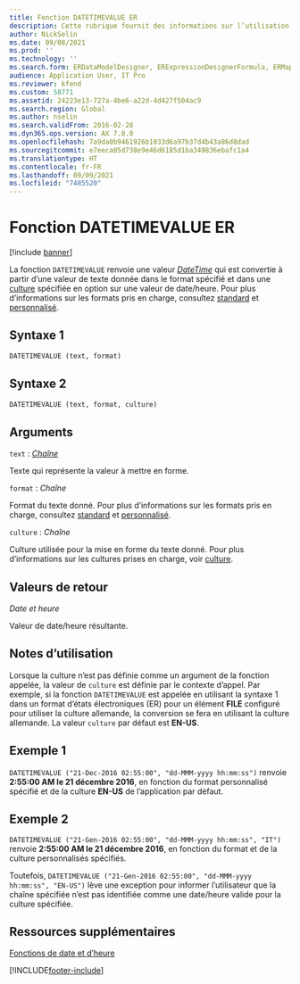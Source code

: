 ```yaml
---
title: Fonction DATETIMEVALUE ER
description: Cette rubrique fournit des informations sur l’utilisation de la fonction DATETIMEVALUE États électroniques (ER).
author: NickSelin
ms.date: 09/08/2021
ms.prod: ''
ms.technology: ''
ms.search.form: ERDataModelDesigner, ERExpressionDesignerFormula, ERMappedFormatDesigner, ERModelMappingDesigner
audience: Application User, IT Pro
ms.reviewer: kfend
ms.custom: 58771
ms.assetid: 24223e13-727a-4be6-a22d-4d427f504ac9
ms.search.region: Global
ms.author: nselin
ms.search.validFrom: 2016-02-28
ms.dyn365.ops.version: AX 7.0.0
ms.openlocfilehash: 7a9da0b9461926b1033d6a97b37d4b43a86d8dad
ms.sourcegitcommit: e7eeca05d738e9e46d6185d1ba349836ebafc1a4
ms.translationtype: HT
ms.contentlocale: fr-FR
ms.lasthandoff: 09/09/2021
ms.locfileid: "7485520"
---
```

# <a name="datetimevalue-er-function"></a>Fonction DATETIMEVALUE ER

[!include [banner](../includes/banner.md)]

La fonction `DATETIMEVALUE` renvoie une valeur *[DateTime](er-formula-supported-data-types-primitive.md#datetime)* qui est convertie à partir d’une valeur de texte donnée dans le format spécifié et dans une [culture](/bingmaps/rest-services/common-parameters-and-types/supported-culture-codes) spécifiée en option sur une valeur de date/heure. Pour plus d’informations sur les formats pris en charge, consultez [standard](/dotnet/standard/base-types/standard-date-and-time-format-strings) et [personnalisé](/dotnet/standard/base-types/custom-date-and-time-format-strings).

## <a name="syntax-1"></a>Syntaxe 1

```vb
DATETIMEVALUE (text, format)
```

## <a name="syntax-2"></a>Syntaxe 2

```vb
DATETIMEVALUE (text, format, culture)
```

## <a name="arguments"></a>Arguments

`text` : *[Chaîne](er-formula-supported-data-types-primitive.md#string)*

Texte qui représente la valeur à mettre en forme.

`format` : *Chaîne*

Format du texte donné. Pour plus d’informations sur les formats pris en charge, consultez [standard](/dotnet/standard/base-types/standard-date-and-time-format-strings) et [personnalisé](/dotnet/standard/base-types/custom-date-and-time-format-strings).

`culture` : *Chaîne*

Culture utilisée pour la mise en forme du texte donné. Pour plus d’informations sur les cultures prises en charge, voir [culture](/bingmaps/rest-services/common-parameters-and-types/supported-culture-codes).

## <a name="return-values"></a>Valeurs de retour

*Date et heure*

Valeur de date/heure résultante.

## <a name="usage-notes"></a>Notes d’utilisation

Lorsque la culture n’est pas définie comme un argument de la fonction appelée, la valeur de `culture` est définie par le contexte d’appel. Par exemple, si la fonction `DATETIMEVALUE` est appelée en utilisant la syntaxe 1 dans un format d’états électroniques (ER) pour un élément **FILE** configuré pour utiliser la culture allemande, la conversion se fera en utilisant la culture allemande. La valeur `culture` par défaut est **EN-US**.

## <a name="example-1"></a>Exemple 1

`DATETIMEVALUE ("21-Dec-2016 02:55:00", "dd-MMM-yyyy hh:mm:ss")` renvoie **2:55:00 AM le 21 décembre 2016**, en fonction du format personnalisé spécifié et de la culture **EN-US** de l’application par défaut.

## <a name="example-2"></a>Exemple 2

`DATETIMEVALUE ("21-Gen-2016 02:55:00", "dd-MMM-yyyy hh:mm:ss", "IT")` renvoie **2:55:00 AM le 21 décembre 2016**, en fonction du format et de la culture personnalisés spécifiés.

Toutefois, `DATETIMEVALUE ("21-Gen-2016 02:55:00", "dd-MMM-yyyy hh:mm:ss", "EN-US")` lève une exception pour informer l’utilisateur que la chaîne spécifiée n’est pas identifiée comme une date/heure valide pour la culture spécifiée.

## <a name="additional-resources"></a>Ressources supplémentaires

[Fonctions de date et d’heure](er-functions-category-datetime.md)


[!INCLUDE[footer-include](../../../includes/footer-banner.md)]
